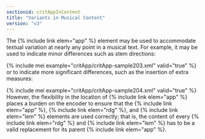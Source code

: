 ```yaml
---
sectionid: critAppInContent
title: "Variants in Musical Content"
version: "v3"
---
```


The {% include link elem="app" %} element may be used to accommodate textual variation at nearly
any point in a musical text. For example, it may be used to indicate minor differences
such as
stem directions:

{% include mei example="critApp/critApp-sample203.xml" valid="true" %}
or to indicate more significant differences, such as the insertion of extra measures:

{% include mei example="critApp/critApp-sample204.xml" valid="true" %}
However, the flexibility in the location of {% include link elem="app" %} places a burden on the
encoder to ensure that the {% include link elem="app" %}, {% include link elem="rdg" %}, and {% include link elem="lem" %} elements are used correctly; that is, the content of every {% include link elem="rdg" %} and {% include link elem="lem" %} has to be a valid replacement for its
parent {% include link elem="app" %}.

